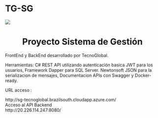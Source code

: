 # TG-SG
<p align="left">
   <img src="https://img.shields.io/badge/STATUS-EN%20DESAROLLO-green">
</p>
<h1 align="center"> Proyecto Sistema de Gestión </h1>

FrontEnd y BackEnd desarrollado por TecnoGlobal.

Herramientas:
C# REST API utilizando autenticación basica JWT para los usuarios,
Framework Dapper para SQL Server.
Newtonsoft JSON para la serializacion de mensajes,
Documentacion APIs con Swagger y Docker-ready.

URL acceso : 
<p>
http://sg-tecnoglobal.brazilsouth.cloudapp.azure.com/<br>
Acceso al API Backend  <br> 
http://20.226.114.247:8080/<br>
</p>
